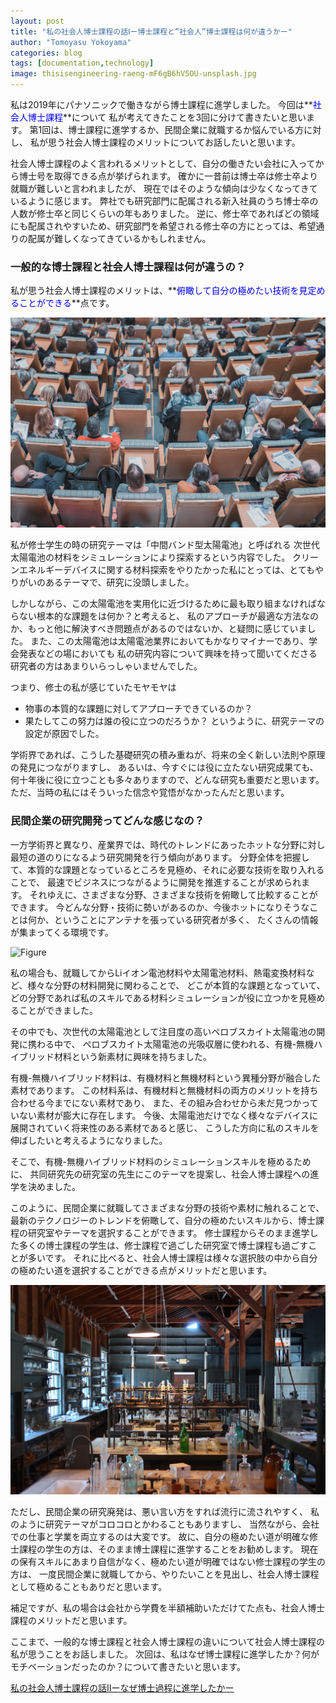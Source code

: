 ```yaml
---
layout: post
title: "私の社会人博士課程の話Ⅰー博士課程と”社会人”博士課程は何が違うかー"
author: "Tomoyasu Yokoyama"
categories: blog
tags: [documentation,technology]
image: thisisengineering-raeng-mF6gB6hV5OU-unsplash.jpg
---
```


私は2019年にパナソニックで働きながら博士課程に進学しました。
今回は**<font color="Blue">社会人博士課程</font>**について
私が考えてきたことを3回に分けて書きたいと思います。
第1回は、博士課程に進学するか、民間企業に就職するか悩んでいる方に対し、
私が思う社会人博士課程のメリットについてお話したいと思います。

社会人博士課程のよく言われるメリットとして、自分の働きたい会社に入ってから博士号を取得できる点が挙げられます。
確かに一昔前は博士卒は修士卒より就職が難しいと言われましたが、
現在ではそのような傾向は少なくなってきているように感じます。
弊社でも研究部門に配属される新入社員のうち博士卒の人数が修士卒と同じくらいの年もありました。
逆に、修士卒であればどの領域にも配属されやすいため、研究部門を希望される修士卒の方にとっては、希望通りの配属が難しくなってきているかもしれません。

### 一般的な博士課程と社会人博士課程は何が違うの？

私が思う社会人博士課程のメリットは、**<font color="Blue">俯瞰して自分の極めたい技術を見定めることができる</font>**点です。

![Figure](../assets/img/mikael-kristenson-3aVlWP-7bg8-unsplash.jpg)


私が修士学生の時の研究テーマは「中間バンド型太陽電池」と呼ばれる
次世代太陽電池の材料をシミュレーションにより探索するという内容でした。
クリーンエネルギーデバイスに関する材料探索をやりたかった私にとっては、とてもやりがいのあるテーマで、研究に没頭しました。

しかしながら、この太陽電池を実用化に近づけるために最も取り組まなければならない根本的な課題をは何か？と考えると、
私のアプローチが最適な方法なのか、もっと他に解決すべき問題点があるのではないか、と疑問に感じていました。
また、この太陽電池は太陽電池業界においてもかなりマイナーであり、学会発表などの場においても
私の研究内容について興味を持って聞いてくださる研究者の方はあまりいらっしゃいませんでした。

つまり、修士の私が感じていたモヤモヤは
* 物事の本質的な課題に対してアプローチできているのか？
* 果たしてこの努力は誰の役に立つのだろうか？
というように、研究テーマの設定が原因でした。

学術界であれば、こうした基礎研究の積み重ねが、将来の全く新しい法則や原理の発見につながりますし、
あるいは、今すぐには役に立たない研究成果ても、何十年後に役に立つことも多々ありますので、どんな研究も重要だと思います。
ただ、当時の私にはそういった信念や覚悟がなかったんだと思います。


### 民間企業の研究開発ってどんな感じなの？


一方学術界と異なり、産業界では、時代のトレンドにあったホットな分野に対し最短の道のりになるよう研究開発を行う傾向があります。
分野全体を把握して、本質的な課題となっているところを見極め、それに必要な技術を取り入れることで、
最速でビジネスにつながるように開発を推進することが求められます。
それゆえに、さまざまな分野、さまざまな技術を俯瞰して比較することができます。
今どんな分野・技術に勢いがあるのか、今後ホットになりそうなことは何か、ということにアンテナを張っている研究者が多く、
たくさんの情報が集まってくる環境です。

![Figure](../assets/img/lenny-kuhne-jHZ70nRk7Ns-unsplash.jpg)

私の場合も、就職してからLiイオン電池材料や太陽電池材料、熱電変換材料など、様々な分野の材料開発に関わることで、
どこが本質的な課題となっていて、どの分野であれば私のスキルである材料シミュレーションが役に立つかを見極めることができました。

その中でも、次世代の太陽電池として注目度の高いペロブスカイト太陽電池の開発に携わる中で、
ペロブスカイト太陽電池の光吸収層に使われる、有機-無機ハイブリッド材料という新素材に興味を持ちました。

有機-無機ハイブリッド材料は、有機材料と無機材料という異種分野が融合した素材であります。
この材料系は、有機材料と無機材料の両方のメリットを持ち合わせる今までにない素材であり、
また、その組み合わせから未だ見つかっていない素材が膨大に存在します。
今後、太陽電池だけでなく様々なデバイスに展開されていく将来性のある素材であると感じ、
こうした方向に私のスキルを伸ばしたいと考えるようになりました。

そこで、有機-無機ハイブリッド材料のシミュレーションスキルを極めるために、
共同研究先の研究室の先生にこのテーマを提案し、社会人博士課程への進学を決めました。

このように、民間企業に就職してさまざまな分野の技術や素材に触れることで、
最新のテクノロジーのトレンドを俯瞰して、自分の極めたいスキルから、博士課程の研究室やテーマを選択することができます。
修士課程からそのまま進学した多くの博士課程の学生は、修士課程で過ごした研究室で博士課程も過ごすことが多いです。
それに比べると、社会人博士課程は様々な選択肢の中から自分の極めたい道を選択することができる点がメリットだと思います。

![Figure](../assets/img/sieuwert-otterloo-AuR4z-edGAU-unsplash.jpg)

ただし、民間企業の研究廃発は、悪い言い方をすれば流行に流されやすく、
私のように研究テーマがコロコロとかわることもありますし、
当然ながら、会社での仕事と学業を両立するのは大変です。
故に、自分の極めたい道が明確な修士課程の学生の方は、そのまま博士課程に進学することをお勧めします。
現在の保有スキルにあまり自信がなく、極めたい道が明確ではない修士課程の学生の方は、
一度民間企業に就職してから、やりたいことを見出し、社会人博士課程として極めることもありだと思います。

補足ですが、私の場合は会社から学費を半額補助いただけてた点も、社会人博士課程のメリットだと思います。

ここまで、一般的な博士課程と社会人博士課程の違いについて社会人博士課程の私が思うことをお話しました。
次回は、私はなぜ博士課程に進学したか？何がモチベーションだったのか？について書きたいと思います。

[私の社会人博士課程の話Ⅱーなぜ博士過程に進学したかー](2021-11-13-researcher-life-2.md)